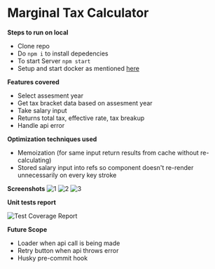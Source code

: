 # Marginal Tax Calculator

**Steps to run on local**

* Clone repo  
* Do `npm i` to install depedencies  
* To start Server `npm start`  
* Setup and start docker as mentioned [here](https://github.com/points/interview-test-server)

**Features covered**

* Select assesment year  
* Get tax bracket data based on assesment year
* Take salary input  
* Returns total tax, effective rate, tax breakup  
* Handle api error  

**Optimization techniques used**

* Memoization (for same input return results from cache without re-calculating)    
* Stored salary input into refs so component doesn't re-render unnecessarily on every key stroke  

**Screenshots** 
![1](https://user-images.githubusercontent.com/38903391/215337402-31b4b0dc-c2b5-409c-af44-34743745c49d.png)
![2](https://user-images.githubusercontent.com/38903391/215336540-bdca5b77-313c-42a8-b02c-fa8f7e76afd1.png)
![3](https://user-images.githubusercontent.com/38903391/218268414-35f0c72a-cd28-45f6-94af-834634c07c48.JPG)


**Unit tests report**

![Test Coverage Report](https://user-images.githubusercontent.com/38903391/215336353-5b1f3d34-7031-4087-b1ed-a9fbe88fab6f.JPG)

**Future Scope**

* Loader when api call is being made   
* Retry button when api throws error  
* Husky pre-commit hook

